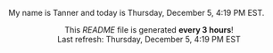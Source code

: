 My name is Tanner and today is Thursday, December 5, 4:19 PM EST.

<p align="center">This <i>README</i> file is generated <b>every 3 hours</b>!</br>Last refresh: Thursday, December 5, 4:19 PM EST<br /></p>
